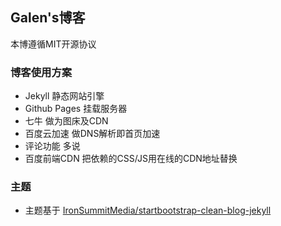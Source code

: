 

## Galen's博客

本博遵循MIT开源协议

### 博客使用方案

* Jekyll 静态网站引擎
* Github Pages 挂载服务器
* 七牛 做为图床及CDN
* 百度云加速 做DNS解析即首页加速
* 评论功能 多说
* 百度前端CDN 把依赖的CSS/JS用在线的CDN地址替换 

### 主题

* 主题基于 [IronSummitMedia/startbootstrap-clean-blog-jekyll](https://github.com/IronSummitMedia/startbootstrap-clean-blog-jekyll)
